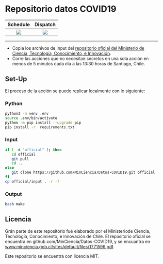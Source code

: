 # Repositorio datos COVID19

| Schedule | Dispatch |
| :------: | :------: |
| ![][s]   | ![][d]   |

---

- Copia los archivos de input del [repositorio oficial del Ministerio
  de Ciencia, Tecnología, Conocimiento, e Innovación][oficial].
- Corre las acciones que no necesitan secretos en una sola acción en
  menos de 5 minutos cada día a las 13:30 horas de Santiago, Chile.


## Set-Up

El proceso de la acción se puede replicar localmente con lo siguiente:

### Python

```bash
python3 -m venv .env
source .env/bin/activate
python -m pip install --upgrade pip
pip install -r  requirements.txt
```

### Input

```bash
if [ -d "official" ]; then
   cd official
   git pull
   cd ..
else
   git clone https://github.com/MinCiencia/Datos-COVID19.git official
fi
cp official/input . -r -f
```

### Output

```bash
bash make
```


## Licencia

Grán parte de este repositório fué elaborado por el Ministeriode
Ciencia, Tecnología, Conocimiento, e Innovación de Chile. El
repositorio oficial se encuentra en github.com/MinCiencia/Datos-COVID19,
y se encuantra en www.minciencia.gob.cl/sites/default/files/1771596.pdf.

Este repositorio se encuentra con licencia MIT. 



[oficial]: https://github.com/MinCiencia/Datos-COVID19
[d]: https://github.com/benjavicente/Datos-COVID19/workflows/.github/workflows/data.yml/badge.svg?event=workflow_dispatch
[s]: https://github.com/benjavicente/Datos-COVID19/workflows/.github/workflows/data.yml/badge.svg?event=schedule

